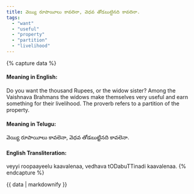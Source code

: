 ```yaml
---
title: వెయ్యి రూపాయీలు కావలెనా, వెధవ తోడబుట్టినది కావలెనా.
tags:
  - "want"
  - "useful"
  - "property"
  - "partition"
  - "livelihood"
---
```


{% capture data %}
#### Meaning in English:
Do you want the thousand Rupees, or the widow sister?
Among the Vaishnava Brahmans the widows make themselves very useful and earn something for their livelihood. The proverb refers to a partition of the property.

#### Meaning in Telugu:
వెయ్యి రూపాయీలు కావలెనా, వెధవ తోడబుట్టినది కావలెనా.

#### English Transliteration:
veyyi roopaayeelu kaavalenaa, vedhava tODabuTTinadi kaavalenaa.
{% endcapture %}

<div class="notice">{{ data | markdownify }}</div>

